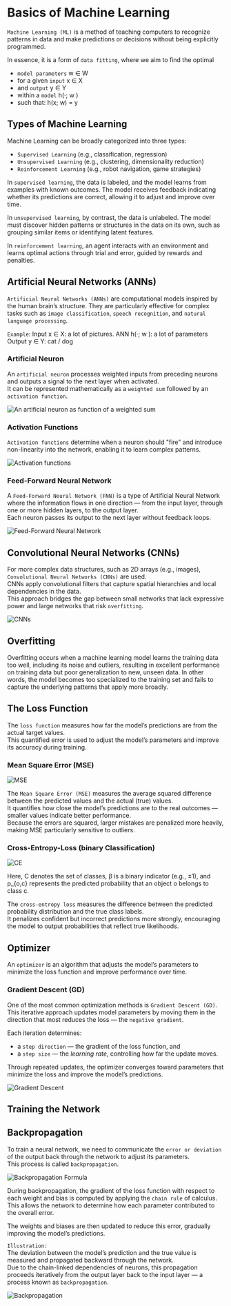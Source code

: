 # Basics of Machine Learning

`Machine Learning (ML)` is a method of teaching computers to recognize patterns in data and make predictions or decisions without being explicitly programmed.

In essence, it is a form of `data fitting`, where we aim to find the optimal

- `model parameters` w ∈ W
- for a given `input` x ∈ X
- and `output` y ∈ Y
- within a `model` h(·; w )
- such that: h(x; w) = y

## Types of Machine Learning

Machine Learning can be broadly categorized into three types:

- `Supervised Learning` (e.g., classification, regression)
- `Unsupervised Learning` (e.g., clustering, dimensionality reduction)
- `Reinforcement Learning` (e.g., robot navigation, game strategies)

In `supervised learning`, the data is labeled, and the model learns from examples with known outcomes. The model receives feedback indicating whether its predictions are correct, allowing it to adjust and improve over time.

In `unsupervised learning`, by contrast, the data is unlabeled. The model must discover hidden patterns or structures in the data on its own, such as grouping similar items or identifying latent features.

In `reinforcement learning`, an agent interacts with an environment and learns optimal actions through trial and error, guided by rewards and penalties.

## Artificial Neural Networks (ANNs)

`Artificial Neural Networks (ANNs)` are computational models inspired by the human brain’s structure. They are particularly effective for complex tasks such as `image classification`, `speech recognition`, and `natural language processing`.

`Example`:
Input x ∈ X: a lot of pictures.
ANN h(·; w ): a lot of parameters
Output y ∈ Y: cat / dog

### Artificial Neuron

An `artificial neuron` processes weighted inputs from preceding neurons and outputs a signal to the next layer when activated.  
It can be represented mathematically as a `weighted sum` followed by an `activation function`.

![An artificial neuron as function of a weighted sum](./images/artificial-neuron.png)

### Activation Functions

`Activation functions` determine when a neuron should "fire" and introduce non-linearity into the network, enabling it to learn complex patterns.

![Activation functions](./images/activation-functions.png)

### Feed-Forward Neural Network

A `Feed-Forward Neural Network (FNN)` is a type of Artificial Neural Network where the information flows in one direction — from the input layer, through one or more hidden layers, to the output layer.  
Each neuron passes its output to the next layer without feedback loops.

![Feed-Forward Neural Network](./images/feed-forward-neural-network.png)

## Convolutional Neural Networks (CNNs)

For more complex data structures, such as 2D arrays (e.g., images), `Convolutional Neural Networks (CNNs)` are used.  
CNNs apply convolutional filters that capture spatial hierarchies and local dependencies in the data.  
This approach bridges the gap between small networks that lack expressive power and large networks that risk `overfitting`.

![CNNs](./images/cnns.png)

## Overfitting

Overfitting occurs when a machine learning model learns the training data too well, including its noise and outliers, resulting in excellent performance on training data but poor generalization to new, unseen data. In other words, the model becomes too specialized to the training set and fails to capture the underlying patterns that apply more broadly.

## The Loss Function

The `loss function` measures how far the model’s predictions are from the actual target values.  
This quantified error is used to adjust the model’s parameters and improve its accuracy during training.

### Mean Square Error (MSE)

![MSE](./images/mse.png)

The `Mean Square Error (MSE)` measures the average squared difference between the predicted values and the actual (true) values.  
It quantifies how close the model’s predictions are to the real outcomes — smaller values indicate better performance.  
Because the errors are squared, larger mistakes are penalized more heavily, making MSE particularly sensitive to outliers.

### Cross-Entropy-Loss (binary Classification)

![CE](./images/ce.png)

Here, C denotes the set of classes, β is a binary indicator (e.g., ±1), and p\_{o,c} represents the predicted probability that an object o belongs to class c.

The `cross-entropy loss` measures the difference between the predicted probability distribution and the true class labels.  
It penalizes confident but incorrect predictions more strongly, encouraging the model to output probabilities that reflect true likelihoods.

## Optimizer

An `optimizer` is an algorithm that adjusts the model’s parameters to minimize the loss function and improve performance over time.

### Gradient Descent (GD)

One of the most common optimization methods is `Gradient Descent (GD)`.  
This iterative approach updates model parameters by moving them in the direction that most reduces the loss — the `negative gradient`.

Each iteration determines:

- a `step direction` — the gradient of the loss function, and
- a `step size` — the _learning rate_, controlling how far the update moves.

Through repeated updates, the optimizer converges toward parameters that minimize the loss and improve the model’s predictions.

![Gradient Descent](./images/gradient-descent.png)

## Training the Network

## Backpropagation

To train a neural network, we need to communicate the `error or deviation` of the output back through the network to adjust its parameters.  
This process is called `backpropagation`.

![Backpropagation Formula](./images/backpropagation-formula.png)

During backpropagation, the gradient of the loss function with respect to each weight and bias is computed by applying the `chain rule` of calculus.  
This allows the network to determine how each parameter contributed to the overall error.

The weights and biases are then updated to reduce this error, gradually improving the model’s predictions.

`Illustration:`  
The deviation between the model’s prediction and the true value is measured and propagated backward through the network.  
Due to the chain-linked dependencies of neurons, this propagation proceeds iteratively from the output layer back to the input layer — a process known as `backpropagation`.

![Backpropagation](./images/backpropagation.png)
